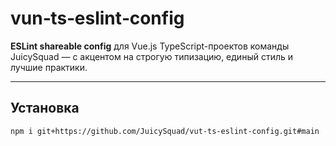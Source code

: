 # vun‑ts‑eslint‑config

**ESLint shareable config** для Vue.js TypeScript-проектов команды JuicySquad — с акцентом на строгую типизацию, единый стиль и лучшие практики.

---

## Установка

```bash
npm i git+https://github.com/JuicySquad/vut-ts-eslint-config.git#main
```
